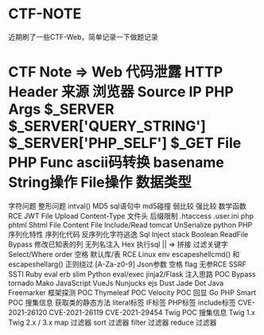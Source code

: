 # CTF-NOTE
近期刷了一些CTF-Web，简单记录一下做题记录

CTF Note => Web
代码泄露
HTTP Header
来源
浏览器
Source IP
PHP Args
$_SERVER
$_SERVER['QUERY_STRING']
$_SERVER['PHP_SELF']
$_GET File
PHP Func
ascii码转换
basename
String操作
File操作
数据类型
==
字符问题
整形问题
intval()
MD5
sql语句中
md5碰撞
弱比较
强比较
数学函数RCE
JWT
File Upload
Content-Type
文件头
后缀限制
.htaccess
.user.ini
php
phtml
Shtml
File Content
File Include/Read
tomcat
UnSerialize
python
PHP
序列化特性
序列化代码
反序列化字符逃逸
Sql Inject
stack
Boolean
ReadFile
Bypass
修改已知表的列
无列名注入
Hex 执行sql
|| => 拼接
过滤关键字
Select/Where
order
空格
默认库/表
RCE
Linux env
escapeshellcmd() 和 escapeshellarg() 
正则绕过
[A-Za-z0-9]
Json参数
空格
flag
无参RCE
SSRF
SSTI
Ruby
eval
erb
slim
Python
eval/exec
jinja2/Flask
注入思路
POC
Bypass
tornado
Mako
JavaScript
VueJs
Nunjucks
ejs
Dust
Jade
Dot
Java
Freemarker
框架探测
POC
Thymeleaf
POC
Velocity
POC
回显
Go
PHP
Smart
POC
搜集信息
获取类的静态方法
literal标签
IF标签
PHP标签
include标签
CVE-2021-26120
CVE-2021-26119
CVE-2021-29454
Twig
POC
搜集信息
Twig 1.x
Twig 2.x / 3.x
map 过滤器
sort 过滤器
filter 过滤器
reduce 过滤器
